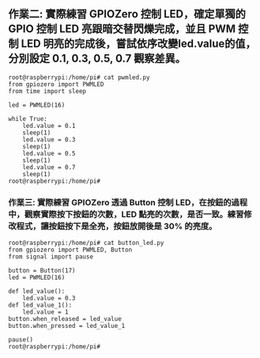 ## 作業二: 實際練習 GPIOZero 控制 LED，確定單獨的 GPIO 控制 LED 亮跟暗交替閃爍完成，並且 PWM 控制 LED 明亮的完成後，嘗試依序改變led.value的值，分別設定 0.1, 0.3, 0.5, 0.7 觀察差異。
```
root@raspberrypi:/home/pi# cat pwmled.py
from gpiozero import PWMLED
from time import sleep

led = PWMLED(16)

while True:
    led.value = 0.1
    sleep(1)
    led.value = 0.3
    sleep(1)
    led.value = 0.5
    sleep(1)
    led.value = 0.7
    sleep(1)
root@raspberrypi:/home/pi#
```

### 作業三: 實際練習 GPIOZero 透過 Button 控制 LED，在按鈕的過程中，觀察實際按下按鈕的次數，LED 點亮的次數，是否一致。練習修改程式，讓按鈕按下是全亮，按鈕放開後是 30% 的亮度。
```
root@raspberrypi:/home/pi# cat button_led.py
from gpiozero import PWMLED, Button
from signal import pause

button = Button(17)
led = PWMLED(16)

def led_value():
    led.value = 0.3
def led_value_1():
    led.value = 1
button.when_released = led_value
button.when_pressed = led_value_1

pause()
root@raspberrypi:/home/pi#
```